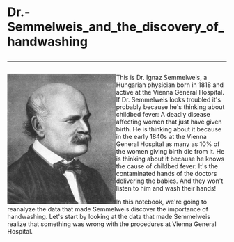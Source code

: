 # Dr.-Semmelweis_and_the_discovery_of_handwashing<hr>
<img src= "https://github.com/sasheshsingh/Dr.-Semmelweis_and_the_discovery_of_handwashing/blob/master/datasets/ignaz_semmelweis.png" align="left" width="250" height="300"> This is Dr. Ignaz Semmelweis, a Hungarian physician born in 1818 and active at the Vienna General Hospital. If Dr. Semmelweis looks troubled it's probably because he's thinking about childbed fever: A deadly disease affecting women that just have given birth. He is thinking about it because in the early 1840s at the Vienna General Hospital as many as 10% of the women giving birth die from it. He is thinking about it because he knows the cause of childbed fever: It's the contaminated hands of the doctors delivering the babies. And they won't listen to him and wash their hands!

 In this notebook, we're going to reanalyze the data that made Semmelweis discover the importance of handwashing. Let's start by looking at the data that made Semmelweis realize that something was wrong with the procedures at Vienna General Hospital.
